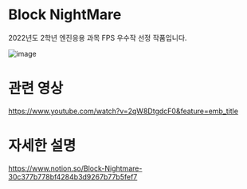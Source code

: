 # Block NightMare




2022년도 2학년 엔진응용 과목 FPS 우수작 선정 작품입니다.

![image](https://user-images.githubusercontent.com/77655325/203090019-059afa15-f8d3-4abc-b34e-6221c7657692.png)


# 관련 영상
https://www.youtube.com/watch?v=2qW8DtgdcF0&feature=emb_title

# 자세한 설명
https://www.notion.so/Block-Nightmare-30c377b778bf4284b3d9267b77b5fef7
